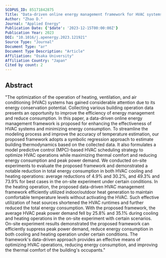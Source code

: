 ```yaml
---
SCOPUS_ID: 85171842875
Title: "Data-driven online energy management framework for HVAC systems: An experimental study"
Author: "Zhao D."
Journal: "Applied Energy"
Publication Date: {'$date': '2023-12-15T00:00:00Z'}
Publication Year: 2023
DOI: "10.1016/j.apenergy.2023.121921"
Source Type: "Journal"
Document Type: "ar"
Document Type Description: "Article"
Affiliation: "Osaka University"
Affiliation Country: "Japan"
Cited by count: 2
---
```


## Abstract
"The optimization of the operation of heating, ventilation, and air conditioning (HVAC) systems has gained considerable attention due to its energy conservation potential. Collecting various building operation data presents an opportunity to improve the efficiency of energy management and reduce consumption. In this paper, a data-driven online energy management framework is proposed for enhancing the effectiveness of HVAC systems and minimizing energy consumption. To streamline the modeling process and improve the accuracy of temperature estimation, our proposed framework adopts a symbolic regression approach to estimate building thermodynamics based on the collected data. It also formulates a model predictive control (MPC)-based HVAC scheduling strategy to optimize HVAC operations while maximizing thermal comfort and reducing energy consumption and peak power demand. We conducted on-site experiments to evaluate the proposed framework and demonstrated a notable reduction in total energy consumption in both HVAC cooling and heating operations: average reductions of 4.9% and 30.2%, and 49.3% and 73.9% for best cases in the on-site experiment under certain conditions. In the heating operation, the proposed data-driven HVAC management framework efficiently utilized indoor/outdoor heat generation to maintain comfortable temperature levels without activating the HVAC. Such effective utilization of heat sources shortened the HVAC runtimes and further reduced the total energy consumption. With the proposed framework, the average HVAC peak power demand fell by 25.8% and 35.1% during cooling and heating operations in the on-site experiment with certain scenarios. On-site experiment results demonstrated the proposed framework can efficiently suppress peak power demand, reduce energy consumption in both cooling and heating operation under certain conditions. The framework's data-driven approach provides an effective means of optimizing HVAC operations, reducing energy consumption, and improving the thermal comfort of the building's occupants."
